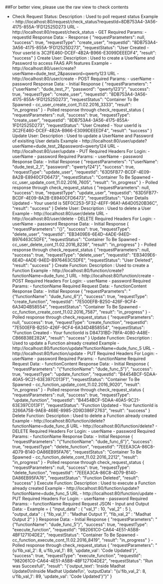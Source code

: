 ##For better view, please use the raw view to check contents
- Check Request Status:
  Description : Used to poll request status
  Example - http://localhost:80/request/check_status?requestId=8DB753A4-3A56-4175-855A-1FD12525D273
  URL - http://localhost:80/request/check_status - GET
    Required Params:
      - requestId
    Response Data:
      - Response
        {
          "requestParameters": null,
          "success": true,
          "requestType": "create_user",
          "requestId": "8DB753A4-3A56-4175-855A-1FD12525D273",
          "requestStatus": "User Created - Your userId is 3C2FE460-DCEF-4B2A-B966-E3099DEEEDF4",
          "result": "success"
        }
Create User:
  Description : Used to create a UserName and Password to access FAAS API features
  Example - http://localhost:80/user/create?userName=dude_test_2&password=qwerty123
  URL - http://localhost:80/user/create - POST
    Required Params:
      - userName
      - password
    Response Data:
      - Initial Response
        {
          "requestParameters": "{\"userName\": \"dude_test_7\", \"password\": \"qwerty123\"}",
          "success": true,
          "requestType": "create_user",
          "requestId": "8DB753A4-3A56-4175-855A-1FD12525D273",
          "requestStatus": "Container To Be Spawned - cc_user_create_cont_11.02.2016_3333",
          "result": "in_progress"
        }
      - Polled response through check_request_status
        {
          "requestParameters": null,
          "success": true,
          "requestType": "create_user",
          "requestId": "8DB753A4-3A56-4175-855A-1FD12525D273",
          "requestStatus": "User Created - Your userId is 3C2FE460-DCEF-4B2A-B966-E3099DEEEDF4",
          "result": "success"
        }
Update User:
  Description : Used to update a UserName and Password of exisiting User details
  Example - http://localhost:80/user/update?userName=dude_test_2&password=qwerty124
  URL - http://localhost:80/user/update - PUT
    Required Headers For Login:
      - userName
      - password
    Required Params:
      - userName
      - password
    Response Data:
      - Initial Response
        {
          "requestParameters": "{\"userName\": \"dude_test_2_1\", \"password\": \"qwerty124\"}",
          "success": true,
          "requestType": "update_user",
          "requestId": "63D5FB77-BCDF-4E09-8A2B-E8940CFD6473",
          "requestStatus": "Container To Be Spawned - cc_user_update_cont_11.02.2016_7605",
          "result": "in_progress"
        }
      - Polled response through check_request_status
        {
          "requestParameters": null,
          "success": true,
          "requestType": "update_user",
          "requestId": "63D5FB77-BCDF-4E09-8A2B-E8940CFD6473",
          "requestStatus": "User Details Updated - Your userId is 5EF0C253-5F32-4EFF-96A1-A64D0520B36C",
          "result": "success"
        }
Delete User:
  Description : Used to delete a User
  Example - http://localhost:80/user/delete
  URL - http://localhost:80/user/delete - DELETE
    Required Headers For Login:
      - userName
      - password
    Response Data:
      - Initial Response
        {
          "requestParameters": "{}",
          "success": true,
          "requestType": "delete_user",
          "requestId": "EB3409E6-6E4D-4ADE-94ED-B976463C5DFE",
          "requestStatus": "Container To Be Spawned - cc_user_delete_cont_11.02.2016_8236",
          "result": "in_progress"
        }
      - Polled response through check_request_status
        {
          "requestParameters": null,
          "success": true,
          "requestType": "delete_user",
          "requestId": "EB3409E6-6E4D-4ADE-94ED-B976463C5DFE",
          "requestStatus": "User Deleted",
          "result": "success"
        }
Create Function:
  Description : Used to create a Function
  Example - http://localhost:80/function/create?functionName=dude_func_1
  URL - http://localhost:80/function/create - POST
    Required Headers For Login:
      - userName
      - password
    Required Params:
      - functionName
    Required Request Data:
      - functionContent
    Response Data:
      - Initial Response
        {
          "requestParameters": "{\"functionName\": \"dude_func_6\"}",
          "success": true,
          "requestType": "create_function",
          "requestId": "7E500EFB-B250-426F-9CF4-6A34D4B58554",
          "requestStatus": "Container To Be Spawned - cc_function_create_cont_11.02.2016_7587",
          "result": "in_progress"
        }
      - Polled response through check_request_status
        {
          "requestParameters": null,
          "success": true,
          "requestType": "create_function",
          "requestId": "7E500EFB-B250-426F-9CF4-6A34D4B58554",
          "requestStatus": "Function Created - Your functionId is D84731BD-78FA-4080-A48E-CB66B38E282A",
          "result": "success"
        }
Update Function:
  Description : Used to update a Function already created
  Example - http://localhost:80/function/update?functionName=dude_func_5
  URL - http://localhost:80/function/update - PUT
    Required Headers For Login:
      - userName
      - password
    Required Params:
      - functionName
    Required Request Data:
      - functionContent
    Response Data:
      - Initial Response
        {
          "requestParameters": "{\"functionName\": \"dude_func_5\"}",
          "success": true,
          "requestType": "update_function",
          "requestId": "B4454BCF-5DAA-40A5-9C21-63E397C013F1",
          "requestStatus": "Container To Be Spawned - cc_function_update_cont_11.02.2016_9020",
          "result": "in_progress"
        }
      - Polled response through check_request_status
        {
          "requestParameters": null,
          "success": true,
          "requestType": "update_function",
          "requestId": "B4454BCF-5DAA-40A5-9C21-63E397C013F1",
          "requestStatus": "Function Updated - Your functionId is 3266A758-9AE8-468E-8985-2D9D386F2763",
          "result": "success"
        }
Delete Function:
  Description : Used to delete a Function already created
  Example - http://localhost:80/function/delete?functionName=dude_func_6
  URL - http://localhost:80/function/delete? - DELETE
    Required Headers For Login:
      - userName
      - password
    Required Params:
      - functionName
    Response Data:
      - Initial Response
        {
          "requestParameters": "{\"functionName\": \"dude_func_6\"}",
          "success": true,
          "requestType": "delete_function",
          "requestId": "7EEEA3CA-86C8-4D79-B140-DA86EB95FA76",
          "requestStatus": "Container To Be Spawned - cc_function_delete_cont_11.02.2016_2212",
          "result": "in_progress"
        }
      - Polled response through check_request_status
        {
          "requestParameters": null,
          "success": true,
          "requestType": "delete_function",
          "requestId": "7EEEA3CA-86C8-4D79-B140-DA86EB95FA76",
          "requestStatus": "Function Deleted",
          "result": "success"
        }
Execute Function:
  Description : Used to execute a Function already created
  Example - http://localhost:80/function/update?functionName=dude_func_5
  URL - http://localhost:80/function/update - PUT
    Required Headers For Login:
      - userName
      - password
    Required Params:
      - functionName
    Required Request JSON - Input and Output Data:
        - Example = {
            "input_data" : {
                    "val_1" : 10,
                    "val_2" : 5
                    },
            "output_data" : {
                    "fib_val_1" : "Madhat Output 1",
                    "fib_val_2" : "Madhat Output 2"
                    }
                    }
    Response Data:
      - Initial Response
        {
          "requestParameters": "{\"functionName\": \"dude_func_5\"}",
          "success": true,
          "requestType": "execute_function",
          "requestId": "982061C0-CA64-4E51-A5B8-4BF127104DE2",
          "requestStatus": "Container To Be Spawned - cc_function_execute_cont_11.02.2016_8419",
          "result": "in_progress"
        }
      - Polled response through check_request_status
      {
        "requestParameters": "{u'fib_val_2': 8, u'fib_val_1': 89, 'update_val': 'Code Updated'}",
        "success": true,
        "requestType": "execute_function",
        "requestId": "982061C0-CA64-4E51-A5B8-4BF127104DE2",
        "requestStatus": "Run was Succesfull",
        "result": "{'output_text': 'Inside Madhat Update0\\nInside Madhat Update1\\n', 'outputData': \"{u'fib_val_2': 8, u'fib_val_1': 89, 'update_val': 'Code Updated'}\"}"
      }
